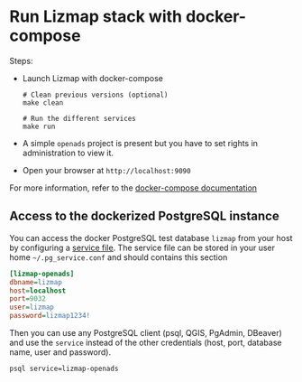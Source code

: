 # Run Lizmap stack with docker-compose

Steps:

- Launch Lizmap with docker-compose
    ```
    # Clean previous versions (optional)
    make clean

    # Run the different services
    make run
    ```

- A simple `openads` project is present but you have to set rights in administration to view it.

- Open your browser at `http://localhost:9090`

For more information, refer to the [docker-compose documentation](https://docs.docker.com/compose/)

## Access to the dockerized PostgreSQL instance

You can access the docker PostgreSQL test database `lizmap` from your host by configuring a
[service file](https://docs.qgis.org/latest/en/docs/user_manual/managing_data_source/opening_data.html#postgresql-service-connection-file).
The service file can be stored in your user home `~/.pg_service.conf` and should contains this section

```ini
[lizmap-openads]
dbname=lizmap
host=localhost
port=9032
user=lizmap
password=lizmap1234!
```

Then you can use any PostgreSQL client (psql, QGIS, PgAdmin, DBeaver) and use the `service`
instead of the other credentials (host, port, database name, user and password).

```bash
psql service=lizmap-openads
```
